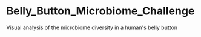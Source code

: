 # Belly_Button_Microbiome_Challenge
Visual analysis of the microbiome diversity in a human's belly button
